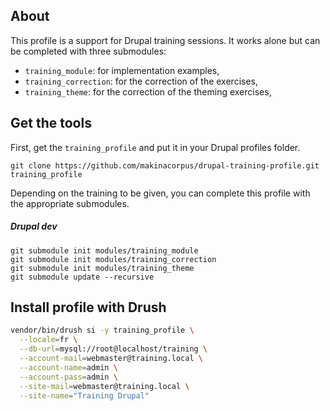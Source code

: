 ## About

This profile is a support for Drupal training sessions. It works alone but can be completed with three submodules:

* `training_module`: for implementation examples,
* `training_correction`: for the correction of the exercises,
* `training_theme`: for the correction of the theming exercises,

## Get the tools

First, get the `training_profile` and put it in your Drupal profiles folder.

```
git clone https://github.com/makinacorpus/drupal-training-profile.git training_profile
```

Depending on the training to be given, you can complete this profile with the appropriate submodules.

##### Drupal dev

```
git submodule init modules/training_module
git submodule init modules/training_correction
git submodule init modules/training_theme
git submodule update --recursive
```

## Install profile with Drush

```bash
vendor/bin/drush si -y training_profile \
  --locale=fr \
  --db-url=mysql://root@localhost/training \
  --account-mail=webmaster@training.local \
  --account-name=admin \
  --account-pass=admin \
  --site-mail=webmaster@training.local \
  --site-name="Training Drupal"
```